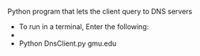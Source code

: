 Python program that lets the client query to DNS servers 

* To run in a terminal, Enter the following:
*
* Python DnsClient.py gmu.edu
